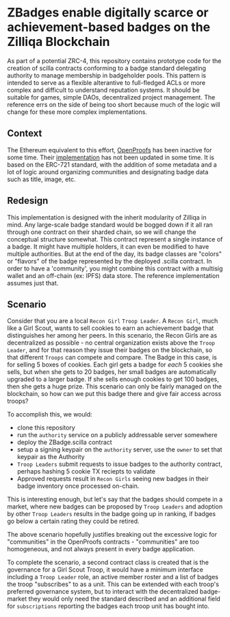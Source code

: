 # ZBadges enable digitally scarce or achievement-based badges on the Zilliqa Blockchain

As part of a potential ZRC-4, this repository contains prototype code for the creation of scilla contracts conforming to a badge standard delegating authority to manage membership in badgeholder pools. This pattern is intended to serve as a flexible alterantive to full-fledged ACLs or more complex and difficult to understand reputation systems. It should be suitable for games, simple DAOs, decentralized project management. The reference errs on the side of being too short because much of the logic will change for these more complex implementations. 

## Context

The Ethereum equivalent to this effort, [OpenProofs](https://medium.com/the-spectrum/open-proofs-an-open-source-badge-standard-477906d001f3) has been inactive for some time. Their [implementation](https://github.com/rrecuero/open-proofs) has not been updated in some time. It is based on the ERC-721 standard, with the addition of some metadata and a lot of logic around organizing communities and designating badge data such as title, image, etc. 

## Redesign

This implementation is designed with the inherit modularity of Zilliqa in mind. Any large-scale badge standard would be bogged down if it all ran through one contract on their sharded chain, so we will change the conceptual structure somewhat. This contract represent a single instance of a badge. It might have multiple holders, it can even be modified to have multiple authorities. But at the end of the day, its badge classes are "colors" or "flavors" of the badge represented by the deployed .scilla contract. In order to have a 'community', you might combine this contract with a multisig wallet and an off-chain (ex: IPFS) data store. The reference implementation assumes just that.

## Scenario

Consider that you are a local `Recon Girl` `Troop Leader`. A `Recon Girl`, much like a Girl Scout, wants to sell cookies to earn an achievement badge that distinguishes her among her peers. In this scenario, the Recon Girls are as decentralized as possible - no central organization exists above the `Troop Leader`, and for that reason they issue their badges on the blockchain, so that different `Troops` can compete and compare. The Badge in this case, is for selling 5 boxes of cookies. Each girl gets a badge for _each_ 5 cookies she sells, but when she gets to 20 badges, her small badges are automatically upgraded to a larger badge. If she sells enough cookies to get 100 badges, then she gets a huge prize. This scenario can only be fairly managed on the blockchain, so how can we put this badge there and give fair access across troops?

To accomplish this, we would:
* clone this repository 
* run the `authority` service on a publicly addressable server somewhere
* deploy the ZBadge.scilla contract
* setup a signing keypair on the `authority` server, use the `owner` to set that keypair as the Authority 
* `Troop Leaders` submit requests to issue badges to the authority contract, perhaps hashing 5 cookie TX reciepts to validate
* Approved requests result in `Recon Girls` seeing new badges in their badge inventory once processed on-chain.


This is interesting enough, but let's say that the badges should compete in a market, where new badges can be proposed by `Troop Leaders` and adoption by other `Troop Leaders` results in the badge going up in ranking, if badges go below a certain rating they could be retired. 

The above scenario hopefully justifies breaking out the excessive logic for "communities" in the OpenProofs contracts - "communities" are too homogeneous, and not always present in every badge application. 

To complete the scenario, a second contract class is created that is the governance for a Girl Scout Troop, it would have a minimum interface including a `Troop Leader` role, an active member roster and a list of badges the troop "subscribes" to as a unit. This can be extended with each troop's preferred governance system, but to interact with the decentralized badge-market they would only need the standard described and an additional field for `subscriptions` reporting the badges each troop unit has bought into.


